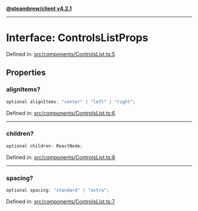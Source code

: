 [**@steambrew/client v4.2.1**](../README.md)

***

# Interface: ControlsListProps

Defined in: [src/components/ControlsList.ts:5](https://github.com/SteamClientHomebrew/SDK/blob/main/typescript-packages/client/src/components/ControlsList.ts#L5)

## Properties

### alignItems?

```ts
optional alignItems: "center" | "left" | "right";
```

Defined in: [src/components/ControlsList.ts:6](https://github.com/SteamClientHomebrew/SDK/blob/main/typescript-packages/client/src/components/ControlsList.ts#L6)

***

### children?

```ts
optional children: ReactNode;
```

Defined in: [src/components/ControlsList.ts:8](https://github.com/SteamClientHomebrew/SDK/blob/main/typescript-packages/client/src/components/ControlsList.ts#L8)

***

### spacing?

```ts
optional spacing: "standard" | "extra";
```

Defined in: [src/components/ControlsList.ts:7](https://github.com/SteamClientHomebrew/SDK/blob/main/typescript-packages/client/src/components/ControlsList.ts#L7)
